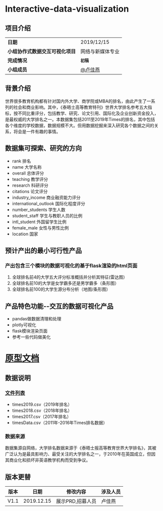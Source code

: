 # Interactive-data-visualization

## 项目介绍
<table>
    <tr>
        <td><b>日期</b></td>
        <td>2019/12/15</td>   
    </tr>
    <tr>
        <td><b>小组协作式数据交互可视化项目</b></td>
        <td> 网络与新媒体专业</td>   
    </tr>
	<tr>
        <td><b>完成情况</b></td>
        <td><b><code>初稿</code></b></td>
    </tr>    
    <tr>
        <td rowspan="6"><b>小组成员</b></td>
        <td><a href="https://gitee.com/lujiayan">@卢佳燕</a></td>
    </tr>
   
</table>

## 背景介绍
世界很多教育机构都有针对国内外大学、商学院或MBA的排名，由此产生了一系列的社会和商业影响。其中，《泰晤士高等教育特刊》世界大学排名参考五大指标，按不同比重评分，包括教学、研究、论文引用、国际化及企业创新资金投入，是最权威的大学排名之一。本数据集包括2011至2019年Times的排名，其中包括各个维度的学校数据，数据规模不大。但用数据挖掘来深入研究各个数据之间的关系，将会是一件有趣的事情。

## 数据集可探索、研究的方向
* rank 排名
* name 大学名称
* overall 总体评分
* teaching 教学评分
* research 科研评分
* citations 论文评分
* industry_income 商业融资能力评分
* international_outlook 国际化程度评分
* number_students 学生人数
* student_staff 学生与教职人员的比例
* intl_student 外国留学生比例
* female_male 女性与男性比例
* location 国家

## 预计产出的最小可行性产品
### 产出包含三个模块的数据可视化的基于flask渲染的html页面
1. 全球排名前4的大学五大评分标准概括并分析其特征(雷达图）
2. 全球排名前10的大学是女学霸多还是男学霸多（条形图）
3. 全球排名前100的大学生源分布分析（地图/条形图）

## 产品特色功能--交互的数据可视化产品
* pandas做数据清理和处理
* plotly可视化
* flask模块渲染页面
* 参考一些代码做美化

# [原型文档](https://lujiayan.github.io/Interactive-data-visualization/Axure/#g=1)

## 数据说明
### [文件列表](https://github.com/LuJIAYan/Interactive-data-visualization/tree/master/data)
* times2019.csv（2019年排名）
* times2018.csv（2018年排名）
* times2017.csv（2017年排名）
* timesData.csv（2011年-2016年Times排名数据）

### 数据来源
数据集源自网络，大学排名数据来源于《泰晤士报高等教育世界大学排名》，其被广泛认为是最具影响力、最受关注的大学排名之一，于2010年在英国成立，但因其商业化和损坏非英语教学机构而受到争议。


## <a>版本更替</a>
版本|日期 | 修改内容 | 涉及人员
-|-|-|-
V1.1|2019.12.15 | 展示PRD,招募人员| 卢佳燕
